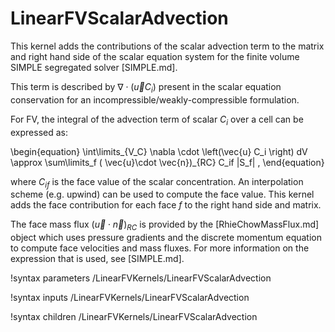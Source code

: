# LinearFVScalarAdvection

This kernel adds the contributions of the scalar advection term to the matrix and right hand side of the scalar equation system for the finite volume SIMPLE segregated solver [SIMPLE.md].

This term is described by $\nabla \cdot \left(\vec{u} C_i \right)$ present in the scalar equation conservation for an incompressible/weakly-compressible formulation.

For FV, the integral of the advection term of scalar $C_i$ over a cell can be expressed as:

\begin{equation}
\int\limits_{V_C} \nabla \cdot \left(\vec{u} C_i \right) dV \approx \sum\limits_f ( \vec{u}\cdot \vec{n})_{RC} C_if |S_f| \,
\end{equation}

where $C_{if}$ is the face value of the scalar concentration. An interpolation scheme (e.g. upwind) can be used to compute the face value. This kernel adds the face contribution for each face $f$ to the right hand side and matrix.

The face mass flux $(\vec{u}\cdot \vec{n})_{RC}$ is provided by the [RhieChowMassFlux.md] object which uses pressure
gradients and the discrete momentum equation to compute face velocities and mass fluxes.
For more information on the expression that is used, see [SIMPLE.md].

!syntax parameters /LinearFVKernels/LinearFVScalarAdvection

!syntax inputs /LinearFVKernels/LinearFVScalarAdvection

!syntax children /LinearFVKernels/LinearFVScalarAdvection
